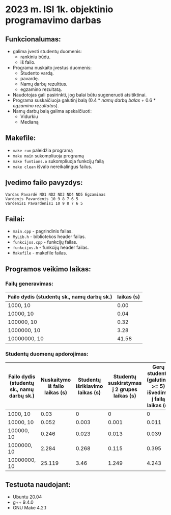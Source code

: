 # 2023 m. ISI 1k. objektinio programavimo darbas

## Funkcionalumas:
- galima įvesti studentų duomenis:
    - rankiniu būdu.
    - iš failo.
- Programa nuskaito įvestus duomenis:
    - Studento vardą.
    - pavardę.
    - Namų darbų rezulttus.
    - egzamino rezultatą.
- Naudotojas gali pasirinkti, jog balai būtu sugeneruoti atsitiktinai.
- Programa suskaičiuoja galutinį balą (0.4 * *namų darbų balas* + 0.6 * *egzamino rezultatas*).
- Namų darbų balą galima apskaičiuoti:
    - Vidurkiu
    - Medianą

## Makefile:
- `make run` paleidžia programą
- `make main` sukompliuoja programą
- `make funtions.o` sukompliuoja funkcijų failą
- `make clean` išvalo nereikalingus failus.

## Įvedimo failo pavyzdys:
```
Vardas Pavardė ND1 ND2 ND3 ND4 ND5 Egzaminas
Vardenis Pavardenis 10 9 8 7 6 5
Vardenis1 Pavardenis1 10 9 8 7 6 5
```

## Failai:
- `main.cpp` - pagrindinis failas.
- `MyLib.h` - bibliotekos header failas.
- `funkcijos.cpp` - funkcijų failas.
- `funkcijos.h` - funkcijų header failas.
- `Makefile` - makefile failas.

## Programos veikimo laikas:

### Failų generavimas:
| Failo dydis (studentų sk., namų darbų sk.) | laikas (s) |
|--------------------------------------------|------------|
| 1000, 10                                   | 0.00       |
| 10000, 10                                  | 0.04       |
| 100000, 10                                 | 0.32       |
| 1000000, 10                                | 3.28       |
| 10000000, 10                               | 41.58      |

### Studentų duomenų apdorojimas:
| Failo dydis (studentų sk., namų darbų sk.) | Nuskaitymo iš failo laikas (s) | Studentų išrikiavimo laikas (s) | Studentų suskirstymas į 2 grupes laikas (s) | Gerų studentų (galutinis >= 5) išvedimo į failą laikas (s) | Blogų studentų (galutinis < 5) išvedimo į failą laikas (s) | Visos programos laikas (s) |
|--------------------------------------------|--------------------------------|---------------------------------|---------------------------------------------|-------------------------------------------------------------|-------------------------------------------------------------|----------------------------|
| 1000, 10                                   | 0.03                           | 0                               | 0                                           | 0                                                           | 0                                                           | 0.03                      |
| 10000, 10                                  | 0.052                          | 0.003                           | 0.001                                       | 0.011                                                       | 0.006                                                       | 0.073                      |
| 100000, 10                                 | 0.246                          | 0.023                           | 0.013                                       | 0.039                                                       | 0.034                                                       | 0.355                      |
| 1000000, 10                                | 2.284                          | 0.268                           | 0.115                                       | 0.395                                                       | 0.389                                                       | 3.451                      |
| 10000000, 10                               | 25.119                         | 3.46                            | 1.249                                       | 4.243                                                       | 3.977                                                       | 38.048                     |
## Testuota naudojant:
- Ubuntu 20.04
- g++ 9.4.0
- GNU Make 4.2.1

